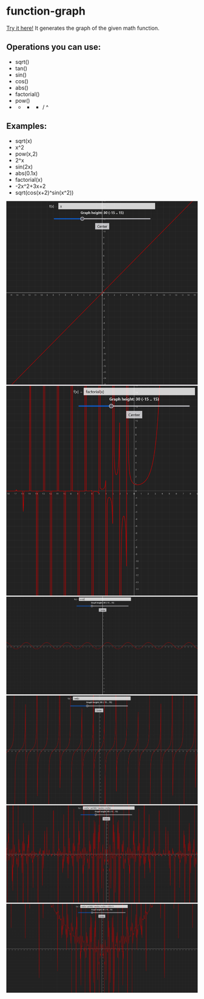 # function-graph

[Try it here!](https://sirvorak.github.io/function-graph/)
It generates the graph of the given math function.

## Operations you can use:
-   sqrt()
-   tan()
-   sin()
-   cos()
-   abs()
-   factorial()
-   pow()
-   + - * / ^

## Examples:
- sqrt(x)
- x^2
- pow(x,2)
- 2^x
- sin(2x)
- abs(0.1x)
- factorial(x)
- -2x^2+3x+2
- sqrt(cos(x+2)^sin(x^2))

![x](/screenshots/x.png)
![factorial](/screenshots/factorial.png)
![sin](/screenshots/sin.png)
![tan](/screenshots/tan.png)
![sin cos tan](/screenshots/sin-cos-tan.png)
![sin cos tan xsquared](/screenshots/sin-cos-tan-xsquared.png)
